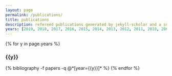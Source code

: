 ```yaml
---
layout: page
permalink: /publications/
title: publications
description: refereed publications generated by jekyll-scholar and a subsection of 
years: [2019, 2018, 2017, 2016, 2015, 2014, 2013, 2012, 2011, 2010, 2009, 2007]
---
```


{% for y in page.years %}
  <h3 class="year">{{y}}</h3>
  {% bibliography -f papers -q @*[year={{y}}]* %}
{% endfor %}
